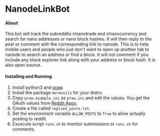 # NanodeLinkBot

#### About
This bot will track the subreddits r/nanotrade and r/nanocurrency
and search for nano addresses or nano block hashes. It will then
reply to the post or comment with the corresponding link to nanode.
This is to help mobile users and people who just don't want to open
up another tab to nanode to search an address or find a block. It
will not comment if you include any block explorer link along with
your address or block hash. It is also open source.

#### Installing and Running
1. Install python3 and [praw](https://praw.readthedocs.io/en/latest/getting_started/installation.html).
2. Install the package `moreutils` for your distro.
3. Copy `praw.example.ini` as `praw.ini` and edit the values. You get the OAuth values from [Reddit Apps](https://www.reddit.com/prefs/apps).
4. Create a file called `replied_posts.txt`.
5. Set the environment variable `ALLOW_POSTS` to `True` to allow actually posting to reddit.
6. Excecute script `runs.sh` to monitor submissions or `runc.sh` for comments.

